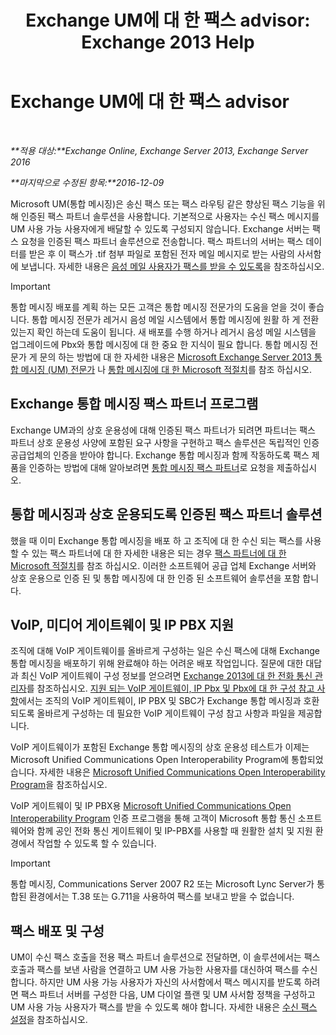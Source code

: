 ﻿---
title: 'Exchange UM에 대 한 팩스 advisor: Exchange 2013 Help'
TOCTitle: Exchange UM에 대 한 팩스 advisor
ms:assetid: 928a466d-cc0c-4160-bd4c-f0fc76b038d4
ms:mtpsurl: https://technet.microsoft.com/ko-kr/library/Ee364747(v=EXCHG.150)
ms:contentKeyID: 52058010
ms.date: 05/22/2018
mtps_version: v=EXCHG.150
ms.translationtype: MT
---

# Exchange UM에 대 한 팩스 advisor

 

_**적용 대상:**Exchange Online, Exchange Server 2013, Exchange Server 2016_

_**마지막으로 수정된 항목:**2016-12-09_

Microsoft UM(통합 메시징)은 송신 팩스 또는 팩스 라우팅 같은 향상된 팩스 기능을 위해 인증된 팩스 파트너 솔루션을 사용합니다. 기본적으로 사용자는 수신 팩스 메시지를 UM 사용 가능 사용자에게 배달할 수 있도록 구성되지 않습니다. Exchange 서버는 팩스 요청을 인증된 팩스 파트너 솔루션으로 전송합니다. 팩스 파트너의 서버는 팩스 데이터를 받은 후 이 팩스가 .tif 첨부 파일로 포함된 전자 메일 메시지로 받는 사람의 사서함에 보냅니다. 자세한 내용은 [음성 메일 사용자가 팩스를 받을 수 있도록](enable-voice-mail-users-to-receive-faxes-exchange-2013-help.md)을 참조하십시오.


> [!IMPORTANT]
> 통합 메시징 배포를 계획 하는 모든 고객은 통합 메시징 전문가의 도움을 얻을 것이 좋습니다. 통합 메시징 전문가 레거시 음성 메일 시스템에서 통합 메시징에 원활 하 게 전환 있는지 확인 하는데 도움이 됩니다. 새 배포를 수행 하거나 레거시 음성 메일 시스템을 업그레이드에 Pbx와 통합 메시징에 대 한 중요 한 지식이 필요 합니다. 통합 메시징 전문가 게 문의 하는 방법에 대 한 자세한 내용은 <A href="http://go.microsoft.com/fwlink/p/?linkid=262708">Microsoft Exchange Server 2013 통합 메시징 (UM) 전문가</A> 나 <A href="https://go.microsoft.com/fwlink/p/?linkid=261951">통합 메시징에 대 한 Microsoft 적절치</A>를 참조 하십시오.



## Exchange 통합 메시징 팩스 파트너 프로그램

Exchange UM과의 상호 운용성에 대해 인증된 팩스 파트너가 되려면 파트너는 팩스 파트너 상호 운용성 사양에 포함된 요구 사항을 구현하고 팩스 솔루션은 독립적인 인증 공급업체의 인증을 받아야 합니다. Exchange 통합 메시징과 함께 작동하도록 팩스 제품을 인증하는 방법에 대해 알아보려면 [통합 메시징 팩스 파트너](mailto:fax-part@microsoft.com)로 요청을 제출하십시오.

## 통합 메시징과 상호 운용되도록 인증된 팩스 파트너 솔루션

했을 때 이미 Exchange 통합 메시징을 배포 하 고 조직에 대 한 수신 되는 팩스를 사용할 수 있는 팩스 파트너에 대 한 자세한 내용은 되는 경우 [팩스 파트너에 대 한 Microsoft 적절치](https://go.microsoft.com/fwlink/p/?linkid=190238)를 참조 하십시오. 이러한 소프트웨어 공급 업체 Exchange 서버와 상호 운용으로 인증 된 및 통합 메시징에 대 한 인증 된 소프트웨어 솔루션을 포함 합니다.

## VoIP, 미디어 게이트웨이 및 IP PBX 지원

조직에 대해 VoIP 게이트웨이를 올바르게 구성하는 일은 수신 팩스에 대해 Exchange 통합 메시징을 배포하기 위해 완료해야 하는 어려운 배포 작업입니다. 질문에 대한 대답과 최신 VoIP 게이트웨이 구성 정보를 얻으려면 [Exchange 2013에 대 한 전화 통신 관리자](telephony-advisor-for-exchange-2013-exchange-2013-help.md)를 참조하십시오. [지원 되는 VoIP 게이트웨이, IP Pbx 및 Pbx에 대 한 구성 참고 사항](configuration-notes-for-supported-voip-gateways-ip-pbxs-and-pbxs-exchange-2013-help.md)에서는 조직의 VoIP 게이트웨이, IP PBX 및 SBC가 Exchange 통합 메시징과 호환되도록 올바르게 구성하는 데 필요한 VoIP 게이트웨이 구성 참고 사항과 파일을 제공합니다.

VoIP 게이트웨이가 포함된 Exchange 통합 메시징의 상호 운용성 테스트가 이제는 Microsoft Unified Communications Open Interoperability Program에 통합되었습니다. 자세한 내용은 [Microsoft Unified Communications Open Interoperability Program](http://go.microsoft.com/fwlink/p/?linkid=140722)을 참조하십시오.

VoIP 게이트웨이 및 IP PBX용 [Microsoft Unified Communications Open Interoperability Program](http://go.microsoft.com/fwlink/p/?linkid=140722) 인증 프로그램을 통해 고객이 Microsoft 통합 통신 소프트웨어와 함께 공인 전화 통신 게이트웨이 및 IP-PBX를 사용할 때 원활한 설치 및 지원 환경에서 작업할 수 있도록 할 수 있습니다.


> [!IMPORTANT]
> 통합 메시징, Communications Server 2007 R2 또는 Microsoft Lync Server가 통합된 환경에서는 T.38 또는 G.711을 사용하여 팩스를 보내고 받을 수 없습니다.



## 팩스 배포 및 구성

UM이 수신 팩스 호출을 전용 팩스 파트너 솔루션으로 전달하면, 이 솔루션에서는 팩스 호출과 팩스를 보낸 사람을 연결하고 UM 사용 가능한 사용자를 대신하여 팩스를 수신합니다. 하지만 UM 사용 가능 사용자가 자신의 사서함에서 팩스 메시지를 받도록 하려면 팩스 파트너 서버를 구성한 다음, UM 다이얼 플랜 및 UM 사서함 정책을 구성하고 UM 사용 가능 사용자가 팩스를 받을 수 있도록 해야 합니다. 자세한 내용은 [수신 팩스 설정](setting-up-incoming-faxing-exchange-2013-help.md)을 참조하십시오.

